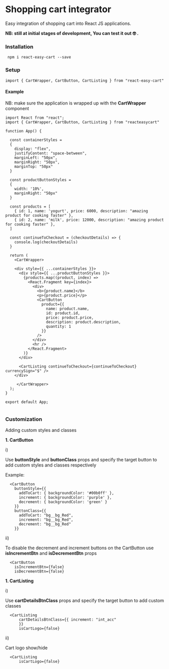 # Shopping cart integrator
<p>Easy integration of shopping cart into React JS applications.</p>
<b>NB: still at initial stages of development, You can test it out  🤓 .</b>

### Installation
```
 npm i react-easy-cart --save
```
### Setup

```
import { CartWrapper, CartButton, CartListing } from "react-easy-cart"

```

#### Example

<p>NB: make sure the application is wrapped up with the <b>CartWrapper</b> component</p>

```
import React from "react";
import { CartWrapper, CartButton, CartListing } from "reacteasycart"

function App() {

  const containerStyles =
  {
    display: "flex",
    justifyContent: "space-between",
    marginLeft: "50px",
    marginRight: "50px",
    marginTop: "50px"
  }

  const productButtonStyles =
  {
    width: '10%',
    marginRight: "50px"
  }

  const products = [
    { id: 1, name: 'yogurt', price: 6000, description: "amazing product for cooking faster" },
    { id: 2, name: 'milk', price: 12000, description: "amazing product for cooking faster" },
  ]

  const continueToCheckout = (checkoutDetails) => {
    console.log(checkoutDetails)
  }

  return (
    <CartWrapper>

    <div style={{ ...containerStyles }}>
      <div style={{ ...productButtonStyles }}>
        {products.map((product, index) =>
          <React.Fragment key={index}>
            <div>
              <b>{product.name}</b>
              <p>{product.price}</p>
              <CartButton
                product={{
                  name: product.name,
                  id: product.id,
                  price: product.price,
                  description: product.description,
                  quantity: 1
                }}
              />
            </div>
            <hr />
          </React.Fragment>
        )}
      </div>

      <CartListing continueToCheckout={continueToCheckout} currencySign="$" />
    </div>

     </CartWrapper>
  );
}

export default App;


```

### Customization
<p>Adding custom styles and classes</p>
<p><b>1. CartButton</b></p>
  i) <p>Use <b>buttonStyle</b> and <b>buttonClass</b>  props and specify the target button to add custom styles and classes respectively</p>

Example:
  ```
    <CartButton
      buttonStyle={{
        addToCart: { backgroundColor: '#00b0ff' },
        increment: { backgroundColor: 'purple' },
        decrement: { backgroundColor: 'green' }
      }}
      buttonClass={{
        addToCart: "bg__bg_Red",
        increment: "bg__bg_Red",
        decrement: "bg__bg_Red"
      }}
  ```

  ii) <p>To disable the decrement and increment buttons on the CartButton use <b>isIncrementBtn</b> and <b>isDecrementBtn</b> props</p>

  ```
    <CartButton
      isIncrementBtn={false}
      isDecrementBtn={false}
  ```

<p><b>1. CartListing</b></p>
  i) <p>Use <b>cartDetailsBtnClass</b>  props and specify the target button to add custom classes</p>

  ```
    <CartListing
        cartDetailsBtnClass={{ increment: "int_acc" 
        }}
        isCartLogo={false}
```

ii) <p>Cart logo show/hide</p>

  ```
    <CartListing
        isCartLogo={false}
```

